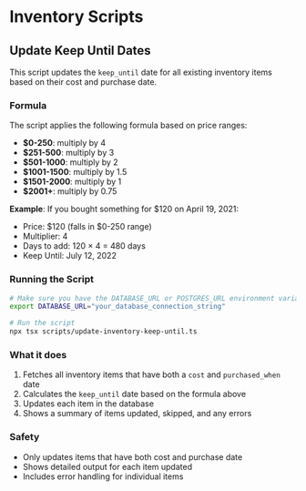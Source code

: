 # Inventory Scripts

## Update Keep Until Dates

This script updates the `keep_until` date for all existing inventory items based on their cost and purchase date.

### Formula

The script applies the following formula based on price ranges:

- **$0-250**: multiply by 4
- **$251-500**: multiply by 3
- **$501-1000**: multiply by 2
- **$1001-1500**: multiply by 1.5
- **$1501-2000**: multiply by 1
- **$2001+**: multiply by 0.75

**Example**: If you bought something for $120 on April 19, 2021:
- Price: $120 (falls in $0-250 range)
- Multiplier: 4
- Days to add: 120 × 4 = 480 days
- Keep Until: July 12, 2022

### Running the Script

```bash
# Make sure you have the DATABASE_URL or POSTGRES_URL environment variable set
export DATABASE_URL="your_database_connection_string"

# Run the script
npx tsx scripts/update-inventory-keep-until.ts
```

### What it does

1. Fetches all inventory items that have both a `cost` and `purchased_when` date
2. Calculates the `keep_until` date based on the formula above
3. Updates each item in the database
4. Shows a summary of items updated, skipped, and any errors

### Safety

- Only updates items that have both cost and purchase date
- Shows detailed output for each item updated
- Includes error handling for individual items
